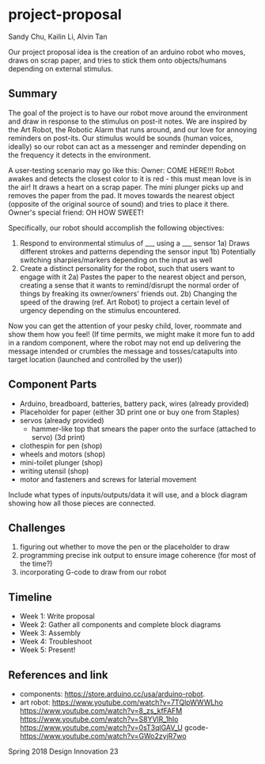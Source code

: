 # project-proposal
Sandy Chu, Kailin Li, Alvin Tan

Our project proposal idea is the creation of an arduino robot who moves, draws on scrap paper, and tries to stick them onto objects/humans depending on external stimulus. 

## Summary
The goal of the project is to have our robot move around the environment and draw in response to the stimulus on post-it notes. We are inspired by the Art Robot, the Robotic Alarm that runs around, and our love for annoying reminders on post-its. Our stimulus would be sounds (human voices, ideally) so our robot can act as a messenger and reminder depending on the frequency it detects in the environment. 

A user-testing scenario may go like this:
  Owner: COME HERE!!!
  Robot awakes and detects the closest color to it is red - this must mean love is in the air! It draws a heart on a scrap paper. The mini plunger picks up and removes the paper from the pad. It moves towards the nearest object (opposite of the original source of sound) and tries to place it there.
  Owner's special friend: OH HOW SWEET!

Specifically, our robot should accomplish the following objectives:
  1) Respond to environmental stimulus of ___ using a ___ sensor
      1a) Draws different strokes and patterns depending the sensor input
      1b) Potentially switching sharpies/markers depending on the input as well
  2) Create a distinct personality for the robot, such that users want to engage with it
      2a) Pastes the paper to the nearest object and person, creating a sense that it wants to remind/disrupt the normal order of things by freaking its owner/owners' friends out.
      2b) Changing the speed of the drawing (ref. Art Robot) to project a certain level of urgency depending on the stimulus encountered.
 
Now you can get the attention of your pesky child, lover, roommate and show them how you feel! 
(If time permits, we might make it more fun to add in a random component, where the robot may not end up delivering the message intended or crumbles the message and tosses/catapults into target location (launched and controlled by the user))

## Component Parts
- Arduino, breadboard, batteries, battery pack, wires (already provided)
- Placeholder for paper (either 3D print one or buy one from Staples)
- servos (already provided)
  - hammer-like top that smears the paper onto the surface (attached to servo) (3d print)
- clothespin for pen (shop)
- wheels and motors (shop)
- mini-toilet plunger (shop)
- writing utensil (shop)
- motor and fasteners and screws for laterial movement

Include what types of inputs/outputs/data it will use, and a block diagram showing how all those pieces are connected.

## Challenges
 1) figuring out whether to move the pen or the placeholder to draw
 2) programming precise ink output to ensure image coherence (for most of the time?)
 3) incorporating G-code to draw from our robot 

## Timeline
- Week 1: Write proposal
- Week 2: Gather all components and complete block diagrams
- Week 3: Assembly
- Week 4: Troubleshoot
- Week 5: Present!

## References and link
- components: https://store.arduino.cc/usa/arduino-robot.
- art robot: https://www.youtube.com/watch?v=7TQlpWWWLho
             https://www.youtube.com/watch?v=8_zs_kfFAFM
             https://www.youtube.com/watch?v=S8YVlR_1hlo
             https://www.youtube.com/watch?v=0sT3qlGAV_U
             gcode- https://www.youtube.com/watch?v=GWo2zyjR7wo
           
Spring 2018
Design Innovation 23
